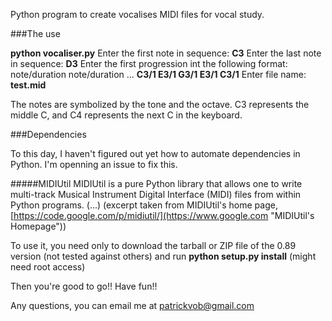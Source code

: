Python program to create vocalises MIDI files for vocal study.

###The use

**python vocaliser.py**
Enter the first note in sequence:
__C3__
Enter the last note in sequence:
__D3__
Enter the first progression int the following format:
note/duration note/duration ...
__C3/1 E3/1 G3/1 E3/1 C3/1__
Enter file name:
__test.mid__

The notes are symbolized by the tone and the octave. C3 represents the middle C, and C4 represents the next C in the keyboard.

###Dependencies

To this day, I haven't figured out yet how to automate dependencies in Python. I'm openning an issue to fix this.

#####MIDIUtil
MIDIUtil is a pure Python library that allows one to write multi-track Musical Instrument Digital Interface (MIDI) files from within Python programs. (...)
(excerpt taken from MIDIUtil's home page, [https://code.google.com/p/midiutil/](https://www.google.com "MIDIUtil's Homepage"))

To use it, you need only to download the tarball or ZIP file of the 0.89 version (not tested against others) and run **python setup.py install** (might need root access)

Then you're good to go!! Have fun!!


Any questions, you can email me at patrickvob@gmail.com
